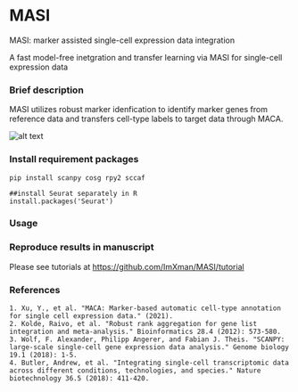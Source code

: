 # MASI

MASI: marker assisted single-cell expression data integration

A fast model-free inetgration and transfer learning via MASI for single-cell expression data

### Brief description
MASI utilizes robust marker idenfication to identify marker genes from reference data and transfers cell-type labels to target data through MACA.

![alt text](https://github.com/ImXman/MASI/blob/main/MASI/Figure%201.jpg?raw=true)

### Install requirement packages
    pip install scanpy cosg rpy2 sccaf
    
    ##install Seurat separately in R
    install.packages('Seurat')
    
### Usage

### Reproduce results in manuscript
Please see tutorials at https://github.com/ImXman/MASI/tutorial
    

### References
    1. Xu, Y., et al. "MACA: Marker-based automatic cell-type annotation for single cell expression data." (2021).
    2. Kolde, Raivo, et al. "Robust rank aggregation for gene list integration and meta-analysis." Bioinformatics 28.4 (2012): 573-580.
    3. Wolf, F. Alexander, Philipp Angerer, and Fabian J. Theis. "SCANPY: large-scale single-cell gene expression data analysis." Genome biology 19.1 (2018): 1-5.
    4. Butler, Andrew, et al. "Integrating single-cell transcriptomic data across different conditions, technologies, and species." Nature biotechnology 36.5 (2018): 411-420.
